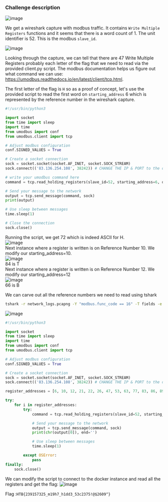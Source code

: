 ### Challenge description
![image](https://github.com/LazyTitan33/CTF-Writeups/assets/80063008/157d0909-9766-49b3-b512-19ba4c512391)

We get a wireshark capture with modbus traffic. It contains `Write Multiple Registers` functions and it seems that there is a word count of 1. The unit identifier is 52. This is the modbus `slave_id`.

![image](https://github.com/LazyTitan33/CTF-Writeups/assets/80063008/b81ae152-eaa4-4882-b27c-843e359703b7)

Looking through the capture, we can tell that there are 47 Write Multiple Registers probably each letter of the flag that we need to read via the provided client.py script. The modbus documentation helps us figure out what command we can use: https://umodbus.readthedocs.io/en/latest/client/tcp.html.

The first letter of the flag is `H` so as a proof of concept, let's use the provided script to read the first word on `starting_address` 6 which is represented by the reference number in the wireshark capture.

```python
#!/usr/bin/python3

import socket
from time import sleep
import time
from umodbus import conf
from umodbus.client import tcp

# Adjust modbus configuration
conf.SIGNED_VALUES = True

# Create a socket connection
sock = socket.socket(socket.AF_INET, socket.SOCK_STREAM) 
sock.connect(('83.136.254.108', 38242)) # CHANGE THE IP & PORT to the dockers instance

# write your umodbus command here
command = tcp.read_holding_registers(slave_id=52, starting_address=6, quantity=1)

# Send your message to the network
output = tcp.send_message(command, sock)
print(output)

# Use sleep between messages 
time.sleep(1)

# Close the connection
sock.close()
```
Running the script, we get 72 which is indeed ASCII for H.  
![image](https://github.com/LazyTitan33/CTF-Writeups/assets/80063008/2c108864-d90b-4c00-913c-676c983d344d)  
Next instance where a register is written is on Reference Number 10. We modify our starting_address=10.  
![image](https://github.com/LazyTitan33/CTF-Writeups/assets/80063008/8767de7e-5098-4cea-b03c-f6131cac49c0)  
84 is T  
Next instance where a register is written is on Reference Number 12. We modify our starting_address=12  
![image](https://github.com/LazyTitan33/CTF-Writeups/assets/80063008/109813c6-210e-492c-ac80-30a2ebeb3997)  
66 is B  

We can carve out all the reference numbers we need to read using tshark
```bash
tshark -r network_logs.pcapng -Y "modbus.func_code == 16" -T fields -e modbus.reference_num|awk '{print $1}' ORS=' '
```
![image](https://github.com/LazyTitan33/CTF-Writeups/assets/80063008/4e635147-ea1d-4977-9eac-40710a1d8ee7)  

```python
#!/usr/bin/python3

import socket
from time import sleep
import time
from umodbus import conf
from umodbus.client import tcp

# Adjust modbus configuration
conf.SIGNED_VALUES = True

# Create a socket connection
sock = socket.socket(socket.AF_INET, socket.SOCK_STREAM) 
sock.connect(('83.136.254.108', 38242)) # CHANGE THE IP & PORT to the dockers instance

register_addresses = [6, 10, 12, 21, 22, 26, 47, 53, 63, 77, 83, 86, 89, 95, 96, 104, 123, 128, 131, 134, 139, 143, 144, 145, 153, 163, 168, 173, 179, 193, 206, 210, 214, 215, 219, 221, 224, 225, 226, 231, 239, 253]

try:
    for i in register_addresses:
        try:
            command = tcp.read_holding_registers(slave_id=52, starting_address=i, quantity=1)

            # Send your message to the network
            output = tcp.send_message(command, sock)
            print(chr(output[0]), end='')

            # Use sleep between messages 
            time.sleep(1)

        except OSError:
            pass
finally:
    sock.close()
```
We can modify the script to connect to the docker instance and read all the registers and get the flag:
![image](https://github.com/LazyTitan33/CTF-Writeups/assets/80063008/4c18e4b0-c24f-4c7a-bc58-9d59bb9716f4)

Flag :```HTB{239157325_m19h7_h1dd3_53c2375!@$2609^}```
